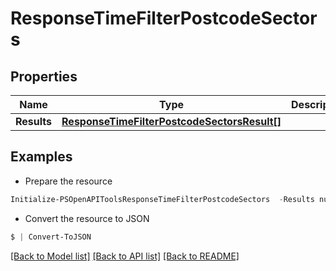 # ResponseTimeFilterPostcodeSectors
## Properties

Name | Type | Description | Notes
------------ | ------------- | ------------- | -------------
**Results** | [**ResponseTimeFilterPostcodeSectorsResult[]**](ResponseTimeFilterPostcodeSectorsResult.md) |  | 

## Examples

- Prepare the resource
```powershell
Initialize-PSOpenAPIToolsResponseTimeFilterPostcodeSectors  -Results null
```

- Convert the resource to JSON
```powershell
$ | Convert-ToJSON
```

[[Back to Model list]](../README.md#documentation-for-models) [[Back to API list]](../README.md#documentation-for-api-endpoints) [[Back to README]](../README.md)

